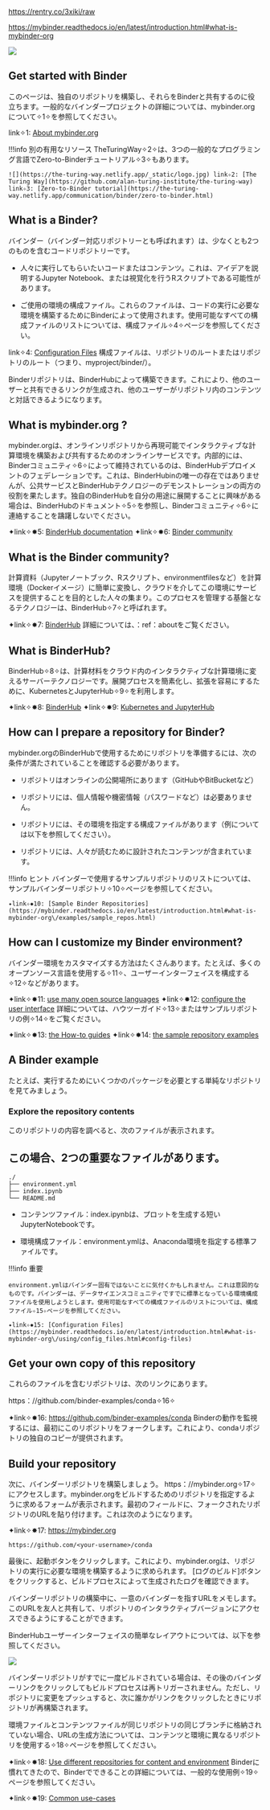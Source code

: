 https://rentry.co/3xiki/raw

https://mybinder.readthedocs.io/en/latest/introduction.html#what-is-mybinder-org

![](https://mybinder.readthedocs.io/en/latest/_static/logo.png)

## Get started with Binder 
このページは、独自のリポジトリを構築し、それらをBinderと共有するのに役立ちます。一般的なバインダープロジェクトの詳細については、‌mybinder.orgについて✧1✧‌を参照してください。

link✧1: [About mybinder.org](https://mybinder.readthedocs.io/en/latest/introduction.html#what-is-mybinder-org\/about/index.html)

!!!info 別の有用なリソース
	‌TheTuringWay✧2✧‌は、3つの一般的なプログラミング言語で‌Zero-to-Binderチュートリアル✧3✧‌もあります。

	![](https://the-turing-way.netlify.app/_static/logo.jpg) link✧2: [The Turing Way](https://github.com/alan-turing-institute/the-turing-way)
	link✧3: [Zero-to-Binder tutorial](https://the-turing-way.netlify.app/communication/binder/zero-to-binder.html)

## What is a Binder? 
バインダー（バインダー対応リポジトリーとも呼ばれます）は、少なくとも2つのものを含むコードリポジトリーです。

* 人々に実行してもらいたいコードまたはコンテンツ。これは、アイデアを説明するJupyter Notebook、または視覚化を行うRスクリプトである可能性があります。

* ご使用の環境の構成ファイル。これらのファイルは、コードの実行に必要な環境を構築するためにBinderによって使用されます。使用可能なすべての構成ファイルのリストについては、‌構成ファイル✧4✧‌ページを参照してください。

link✧4: [Configuration Files](https://mybinder.readthedocs.io/en/latest/introduction.html#what-is-mybinder-org\/using/config_files.html#config-files)
構成ファイルは、リポジトリのルートまたはリポジトリのルート（つまり、myproject/binder/）。

Binderリポジトリは、BinderHubによって構築できます。これにより、他のユーザーと共有できるリンクが生成され、他のユーザーがリポジトリ内のコンテンツと対話できるようになります。

## What is mybinder.org ? 
mybinder.orgは、オンラインリポジトリから再現可能でインタラクティブな計算環境を構築および共有するためのオンラインサービスです。内部的には、‌Binderコミュニティ✧6✧‌によって維持されているのは、BinderHubデプロイメントのフェデレーションです。これは、BinderHubinの唯一の存在ではありませんが、公共サービスとBinderHubテクノロジーのデモンストレーションの両方の役割を果たします。独自のBinderHubを自分の用途に展開することに興味がある場合は、‌BinderHubのドキュメント✧5✧‌を参照し、‌Binderコミュニティ✧6✧‌に連絡することを躊躇しないでください。

✦link✧✸5: [BinderHub documentation](https://binderhub.readthedocs.io/en/latest)
✦link✧✸6: [Binder community](https://gitter.im/jupyterhub/binder)

## What is the Binder community? 
計算資料（Jupyterノートブック、Rスクリプト、environmentfilesなど）を計算環境（Dockerイメージ）に簡単に変換し、クラウドを介してこの環境にサービスを提供することを目的とした人々の集まり。このプロセスを管理する基盤となるテクノロジーは、‌BinderHub✧7✧‌と呼ばれます。

✦link✧✸7: [BinderHub](https://binderhub.readthedocs.io/en/latest)
詳細については、：ref：aboutをご覧ください。

## What is BinderHub? 
‌BinderHub✧8✧‌は、計算材料をクラウド内のインタラクティブな計算環境に変えるサーバーテクノロジーです。展開プロセスを簡素化し、拡張を容易にするために、‌KubernetesとJupyterHub✧9✧‌を利用します。

✦link✧✸8: [BinderHub](https://binderhub.readthedocs.io/en/latest)
✦link✧✸9: [Kubernetes and JupyterHub](https://z2jh.jupyter.org/)

## How can I prepare a repository for Binder? 
mybinder.orgのBinderHubで使用するためにリポジトリを準備するには、次の条件が満たされていることを確認する必要があります。

* リポジトリはオンラインの公開場所にあります（GitHubやBitBucketなど）

* リポジトリには、個人情報や機密情報（パスワードなど）は必要ありません。

* リポジトリには、その環境を指定する構成ファイルがあります（例については以下を参照してください）。

* リポジトリには、人々が読むために設計されたコンテンツが含まれています。

!!!info ヒント
	バインダーで使用するサンプルリポジトリのリストについては、‌サンプルバインダーリポジトリ✧10✧‌ページを参照してください。

	✦link✧✸10: [Sample Binder Repositories](https://mybinder.readthedocs.io/en/latest/introduction.html#what-is-mybinder-org\/examples/sample_repos.html)

## How can I customize my Binder environment? 
バインダー環境をカスタマイズする方法はたくさんあります。たとえば、‌多くのオープンソース言語を使用する✧11✧‌、‌ユーザーインターフェイスを構成する✧12✧‌などがあります。

✦link✧✸11: [use many open source languages](https://mybinder.readthedocs.io/en/latest/introduction.html#what-is-mybinder-org\/howto/languages.html)
✦link✧✸12: [configure the user interface](https://mybinder.readthedocs.io/en/latest/introduction.html#what-is-mybinder-org\/howto/user_interface.html)
詳細については、‌ハウツーガイド✧13✧‌または‌サンプルリポジトリの例✧14✧‌をご覧ください。

✦link✧✸13: [the How-to guides](https://mybinder.readthedocs.io/en/latest/introduction.html#what-is-mybinder-org\/howto/index.html)
✦link✧✸14: [the sample repository examples](https://mybinder.readthedocs.io/en/latest/introduction.html#what-is-mybinder-org\/examples/index.html)

## A Binder example 
たとえば、実行するためにいくつかのパッケージを必要とする単純なリポジトリを見てみましょう。

### Explore the repository contents 
このリポジトリの内容を調べると、次のファイルが表示されます。

## この場合、2つの重要なファイルがあります。
```
./
├── environment.yml
├── index.ipynb
└── README.md
```

* コンテンツファイル：index.ipynbは、プロットを生成する短いJupyterNotebookです。

* 環境構成ファイル：environment.ymlは、Anaconda環境を指定する標準ファイルです。

!!!info 重要

	environment.ymlはバインダー固有ではないことに気付くかもしれません。これは意図的なものです。バインダーは、データサイエンスコミュニティですでに標準となっている環境構成ファイルを使用しようとします。使用可能なすべての構成ファイルのリストについては、‌構成ファイル✧15✧‌ページを参照してください。

	✦link✧✸15: [Configuration Files](https://mybinder.readthedocs.io/en/latest/introduction.html#what-is-mybinder-org\/using/config_files.html#config-files)

## Get your own copy of this repository 
これらのファイルを含むリポジトリは、次のリンクにあります。

‌https：//github.com/binder-examples/conda✧16✧‌

✦link✧✸16: https://github.com/binder-examples/conda
Binderの動作を監視するには、最初にこのリポジトリをフォークします。これにより、condaリポジトリの独自のコピーが提供されます。

## Build your repository 
次に、バインダーリポジトリを構築しましょう。 ‌https：//mybinder.org✧17✧‌にアクセスします。mybinder.orgをビルドするためのリポジトリを指定するように求めるフォームが表示されます。最初のフィールドに、フォークされたリポジトリのURLを貼り付けます。これは次のようになります。

✦link✧✸17: https://mybinder.org

```
https://github.com/<your-username>/conda
```

最後に、起動ボタンをクリックします。これにより、mybinder.orgは、リポジトリの実行に必要な環境を構築するように求められます。 [ログのビルド]ボタンをクリックすると、ビルドプロセスによって生成されたログを確認できます。

バインダーリポジトリの構築中に、一意のバインダーを指すURLをメモします。このURLを友人と共有して、リポジトリのインタラクティブバージョンにアクセスできるようにすることができます。

BinderHubユーザーインターフェイスの簡単なレイアウトについては、以下を参照してください。

![](https://mybinder.readthedocs.io/en/latest/_images/mybinder-ui-start.png)

バインダーリポジトリがすでに一度ビルドされている場合は、その後のバインダーリンクをクリックしてもビルドプロセスは再トリガーされません。ただし、リポジトリに変更をプッシュすると、次に誰かがリンクをクリックしたときにリポジトリが再構築されます。

環境ファイルとコンテンツファイルが同じリポジトリの同じブランチに格納されていない場合、URLの生成方法については、‌コンテンツと環境に異なるリポジトリを使用する✧18✧‌ページを参照してください。

✦link✧✸18: [Use different repositories for content and environment](https://mybinder.readthedocs.io/en/latest/introduction.html#what-is-mybinder-org\/howto/external_binder_setup.html#external-binder-setup)
Binderに慣れてきたので、Binderでできることの詳細については、‌一般的な使用例✧19✧‌ページを参照してください。

✦link✧✸19: [Common use-cases](https://mybinder.readthedocs.io/en/latest/introduction.html#what-is-mybinder-org\/using/using.html#using-binder)
